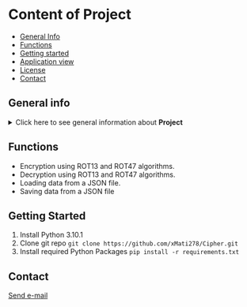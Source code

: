 # Content of Project
* [General Info](#general-info)
* [Functions](#functions)
* [Getting started](#getting-started)
* [Application view](#application-view)
* [License](#license)
* [Contact](#contact)

## General info
<details>
<summary>Click here to see general information about <b>Project</b></summary>
An application for <a href="https://en.wikipedia.org/wiki/ROT13">ROT13</a> and
<a href="https://en.wikipedia.org/wiki/ROT13#Variants">ROT47</a> encryption is
a tool that allows encrypting and decryptingtexts using the
popular <a href="https://en.wikipedia.org/wiki/ROT13">ROT13</a>
and <a href="https://en.wikipedia.org/wiki/ROT13#Variants">ROT47</a> algorithms.
It is a simple and useful application that 
can be handy for safeguarding confidential information.
</details>

## Functions
<ul>
<li>Encryption using ROT13 and ROT47 algorithms.</li>
<li>Decryption using ROT13 and ROT47 algorithms.</li>
<li>Loading data from a JSON file.</li>
<li>Saving data from a JSON file</li>
</ul>

## Getting Started
1. Install Python 3.10.1
2. Clone git repo ```git clone https://github.com/xMati278/Cipher.git ```
3. Install required Python Packages ```pip install -r requirements.txt```

## Contact
[Send e-mail](mailto:xmati278@gmail.com)